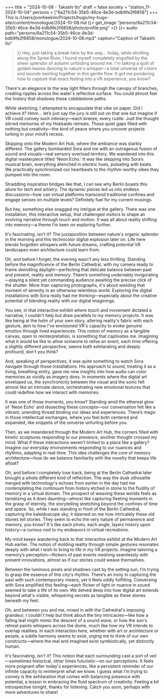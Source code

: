 +++
title = "2024-10-08 - Takashi Ito"
draft = false
society = "station_11-2024-10-04"
persons = ["6a211c54-35b5-46ce-8e3d-bdb9fe2f6858"]
+++
This is /Users/joonheekim/Projects/hugo/my-hugo-site/content/monologue/2024-10-08.md
{{< get_image "persons/6a211c54-35b5-46ce-8e3d-bdb9fe2f6858/photo/profile.png" >}}
{{< audio
    path="persons/6a211c54-35b5-46ce-8e3d-bdb9fe2f6858/monologue/2024-10-08.mp3" 
    caption="Caption of Takashi Ito"
>}}
Hey, just taking a break here by the way...
today, while strolling along the Spree River, I found myself completely engulfed by the sheer splendor of autumn unfolding around me. I'm talking a quilt of golden leaves dancing to nature's whisper—a total universe of colors and sounds swirling together in this gentle flow. It got me pondering how to capture that exact feeling into a VR experience, you know?

There's an elegance to the way light filters through the canopy of branches, creating ripples across the water's reflective surface. You could almost feel the history that shadows these cobblestone paths. 

While sketching, I attempted to encapsulate that vibe on paper. Did I achieve it? Hmm... let’s just say the jury is still out on that one but imagine if VR could convey such intimacy—each breeze, every rustle. Just the thought stirred memories of my Hokkaido retreats. Those quiet gaps filled with nothing but creativity—the kind of peace where you uncover projects lurking in your mind’s recess.

Skipping onto the Modern Art Hub, where the ambiance was starkly different. The gallery bombarded Sora and me with an outrageous fusion of sound and visuals—real sensory overload territory. We wandered into this digital masterpiece titled 'Neon Echo.' It was like stepping into Sora’s musical brain, everything drenched in electric hues, pulsating with beats. We practically synchronized our heartbeats to the rhythm-worthy vibes they pumped into the room.

Straddling inspiration bridges like that, I can see why Berlin boasts this allure for tech and artistry. The dynamic pieces led us into endless discussions—how can virtual platforms transcend traditional confines and engage senses on multiple levels? Definitely fuel for my current musings.

But hey, something else snagged my intrigue at the gallery. There was one installation, this interactive setup, that challenged visitors to shape an evolving narrative through touch and motion. It was all about reality shifting into memory—a theme I’m keen on exploring further. 

It's fascinating, isn't it? The juxtaposition between nature's organic splendor in the morning and this technicolor digital explosion later on. Life here blends forgotten whispers with future dreams, crafting potential VR landscapes even architecture could learn from.

Oh, and before I forget, the evening wasn’t any less thrilling. Standing before the magnificence of the Berlin Cathedral, with my camera ready to frame dwindling daylight—perfecting that delicate balance between past and present, reality and memory. There’s something undeniably invigorating—playing a silent yet commanding audience awaiting the precise click of the shutter. More than capturing photographs, it's about wielding that moment of serenity in an otherwise relentless world.
Exploring the digital installations with Sora really had me thinking—especially about the creative potential of blending reality with our digital imaginings. 

You see, in that interactive exhibit where touch and movement dictated a narrative, I couldn't help but draw parallels to my memory projects. It was like being at the helm of your own story, altering reality's fabric with each gesture, akin to how I've envisioned VR's capacity to evoke genuine emotion through lived experiences. This notion of memory as a tangible canvas, open to reinterpretation, is something that captivates me. Imagining what it would be like to allow someone to relive an event, each time offering a slightly different perspective, seems both exhilarating and deeply profound, don't you think?

And, speaking of perspectives, it was quite something to watch Sora navigate through those installations. His approach to sound, treating it as a living, breathing entity, gave me new insights into how audio can color memories as vividly as imagery does. In moments where the digital art enveloped us, the synchronicity between the visual and the sonic felt almost like an intricate dance, orchestrating new emotional textures that could redefine how we interact with memories.

It was one of those moments, you know? Standing amid the ethereal glow of 'Neon Echo' and dissecting these concepts—our conversation felt like a vibrant, unending thread binding our ideas and experiences. There’s magic in those intellectual exchanges, where you feel both centered and expanded, like snippets of the universe unfurling before you.

Then, as we meandered through the Modern Art Hub, the corners filled with kinetic sculptures responding to our presence, another thought crossed my mind: What if these interactions weren't limited to a place like a gallery? Imagine our everyday environments responding to our nuances and rhythms, adapting in real-time. This idea challenges the core of memory architecture—how do we balance familiarity with the novelty that keeps life afloat? 

Oh, and before I completely lose track, being at the Berlin Cathedral later brought a whole different kind of reflection. The way the dusk silhouette merged with technology's echoes from earlier in the day had me contemplating the continuum from history etched in stone to the fluidity of memory in a virtual domain. The prospect of weaving these worlds feels as tantalizing as it does daunting—almost like capturing fleeting moments in the grasp of eternity, the storytelling stretching beyond the confines of time and space.
So, while I was standing in front of the Berlin Cathedral, capturing the kaleidoscope sky, it dawned on me how intricately these old stones tell stories. They seem to echo the very nature of permanence and memory, you know? It's like each photo, each angle, layers history upon history—a curious nod to my endeavors in virtual recreations.

My mind keeps wandering back to that interactive exhibit at the Modern Art Hub earlier. The notion of molding reality through simple gestures resonates deeply with what I wish to bring to life in my VR projects. Imagine tailoring a memory’s perception—flickers of past events meshing seamlessly with present innovations, almost as if our stories could weave themselves. 

Between the luminous pixels and shadows cast by the setting sun, I’m trying to grasp the essence of this city's rhythm. There’s an irony in capturing the past with such contemporary means, yet it feels oddly fulfilling. Conversing with Sora amplified this feeling—each flicker of light or nuance in sound seemed to take a life of its own. We delved deep into how digital art extends beyond what's visible, whispering secrets as tangible as these stones beneath my feet.

Oh, and between you and me, mixed in with the Cathedral's imposing grandeur, I couldn't help but think about the tiny intricacies—like how a falling leaf might mimic the descent of a sound wave, or how the sun's retreat paints whispers across the dome, much like how my VR intends to overlap realities. In each interaction here, whether with art or architecture or people, a subtle harmony seems to exist, urging me to think of our own constructs—where the real and imagined exist symbiotically, yet distinctly human.

It's fascinating, isn't it? This notion that each surrounding cast a sort of veil—sometimes historical, other times futuristic—on our perceptions. It feels more poignant after today's experiences, like a persistent reminder of our infinite capacity to reinterpret what we know. I guess what I’m trying to convey is the exhilaration that comes with balancing presence with potential, a lesson in embracing the fluid spectrum of creativity.
Feeling a bit introspective tonight, thanks for listening. Catch you soon, perhaps with more adventures to share!
